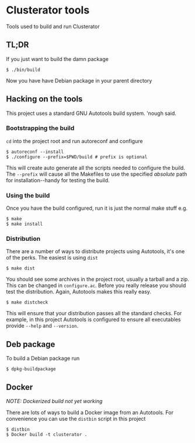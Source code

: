 # Clusterator tools

Tools used to build and run Clusterator

## TL;DR

If you just want to build the damn package

    $ ./bin/build

Now you have have Debian package in your parent directory
## Hacking on the tools

This project uses a standard GNU Autotools build system.  'nough said.

### Bootstrapping the build

`cd` into the project root and run autoreconf and configure

    $ autoreconf --install
    $ ./configure --prefix=$PWD/build # prefix is optional

This will create auto generate all the scripts needed to configure the build.  The `--prefix` will cause all the Makefiles to use the specified *absolute* path for installation--handy for testing the build.

### Using the build

Once you have the build configured, run it is just the normal make stuff e.g.

    $ make
    $ make install

### Distribution

There are a number of ways to distribute projects using Autotools, it's one of the perks.  The easiest is using `dist`

    $ make dist

You should see some archives in the project root, usually a tarball and a zip.  This can be changed in `configure.ac`. Before you really release you should test the distribution.  Again, Autotools makes this really easy.

    $ make distcheck

This will ensure that your distribution passes all the standard checks.  For example, in this project Autotools is configured to ensure all executables provide `--help` and `--version`.

## Deb package
To build a Debian package run

    $ dpkg-buildpackage

## Docker

_NOTE: Dockerized build not yet working_

There are lots of ways to build a Docker image from an Autotools.  For convenience you can use the `distbin` script in this project

    $ distbin
    $ Docker build -t clusterator .
